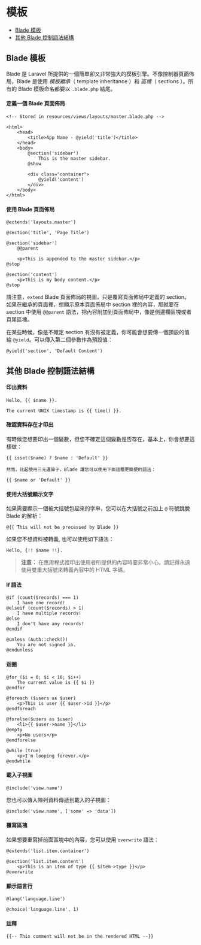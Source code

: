 # 模板

- [Blade 模板](#blade-templating)
- [其他 Blade 控制語法結構](#other-blade-control-structures)

<a name="blade-templating"></a>
## Blade 模板

Blade 是 Laravel 所提供的一個簡單卻又非常強大的模板引擎。不像控制器頁面佈局，Blade 是使用 _模板繼承_（ template inheritance ）和 _區塊_（ sections ）。所有的 Blade 模板命名都要以 `.blade.php` 結尾。

#### 定義一個 Blade 頁面佈局

	<!-- Stored in resources/views/layouts/master.blade.php -->

	<html>
		<head>
			<title>App Name - @yield('title')</title>
		</head>
		<body>
			@section('sidebar')
				This is the master sidebar.
			@show

			<div class="container">
				@yield('content')
			</div>
		</body>
	</html>

#### 使用 Blade 頁面佈局

	@extends('layouts.master')

	@section('title', 'Page Title')

	@section('sidebar')
		@@parent

		<p>This is appended to the master sidebar.</p>
	@stop

	@section('content')
		<p>This is my body content.</p>
	@stop

請注意，`extend` Blade 頁面佈局的視圖，只是覆寫頁面佈局中定義的 section。如果在繼承的頁面裡，想顯示原本頁面佈局中 section 裡的內容，那就要在 section 中使用 `@@parent`  語法，把內容附加到頁面佈局中，像是側邊欄區塊或者頁尾區塊。

在某些時候，像是不確定 section 有沒有被定義，你可能會想要傳一個預設的值給 `@yield`。可以傳入第二個參數作為預設值：

	@yield('section', 'Default Content')

<a name="other-blade-control-structures"></a>
## 其他 Blade 控制語法結構

#### 印出資料

	Hello, {{ $name }}.

	The current UNIX timestamp is {{ time() }}.

#### 確認資料存在才印出

有時候您想要印出一個變數，但您不確定這個變數是否存在，基本上，你會想要這樣做：

	{{ isset($name) ? $name : 'Default' }}

	然而，比起使用三元運算子，Blade 讓您可以使用下面這種更簡便的語法：

	{{ $name or 'Default' }}

#### 使用大括號顯示文字

如果需要顯示一個被大括號包起來的字串，您可以在大括號之前加上 `@` 符號跳脫 Blade 的解析：

	@{{ This will not be processed by Blade }}

如果您不想資料被轉義, 也可以使用如下語法：

	Hello, {!! $name !!}.

> **注意：** 在應用程式裡印出使用者所提供的內容時要非常小心。請記得永遠使用雙重大括號來轉義內容中的 HTML 字碼。

#### If 語法

	@if (count($records) === 1)
		I have one record!
	@elseif (count($records) > 1)
		I have multiple records!
	@else
		I don't have any records!
	@endif

	@unless (Auth::check())
		You are not signed in.
	@endunless

#### 迴圈

	@for ($i = 0; $i < 10; $i++)
		The current value is {{ $i }}
	@endfor

	@foreach ($users as $user)
		<p>This is user {{ $user->id }}</p>
	@endforeach

	@forelse($users as $user)
		<li>{{ $user->name }}</li>
	@empty
		<p>No users</p>
	@endforelse

	@while (true)
		<p>I'm looping forever.</p>
	@endwhile

#### 載入子視圖

	@include('view.name')

您也可以傳入陣列資料傳遞到載入的子視圖：

	@include('view.name', ['some' => 'data'])

#### 覆寫區塊

如果想要重寫掉前面區塊中的內容，您可以使用 `overwrite` 語法：

	@extends('list.item.container')

	@section('list.item.content')
		<p>This is an item of type {{ $item->type }}</p>
	@overwrite

#### 顯示語言行

	@lang('language.line')

	@choice('language.line', 1)

#### 註釋

	{{-- This comment will not be in the rendered HTML --}}

